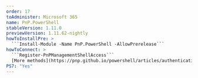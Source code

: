 ```yaml
---
order: 17
toAdminister: Microsoft 365
name: PnP.PowerShell
stableVersion: 1.11.0
previewVersion: 1.11.62-nightly
howToInstallPre: >
  ```Install-Module -Name PnP.PowerShell -AllowPrerelease```
howToConnect: >
  ```Register-PnPManagementShellAccess```
  [More methods](https://pnp.github.io/powershell/articles/authentication.html)
PS7: "Yes"
---
```

